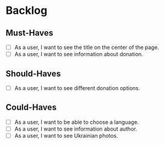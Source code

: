 # Backlog

## Must-Haves

- [ ] As a user, I want to see the title on the center of the page.
- [ ] As a user, I want to see information about donation.

## Should-Haves

- [ ] As a user, I want to see different donation options.

## Could-Haves

- [ ] As a user, I want to be able to choose a language.
- [ ] As a user, I want to see information about author.
- [ ] As a user, I want to see Ukrainian photos.
